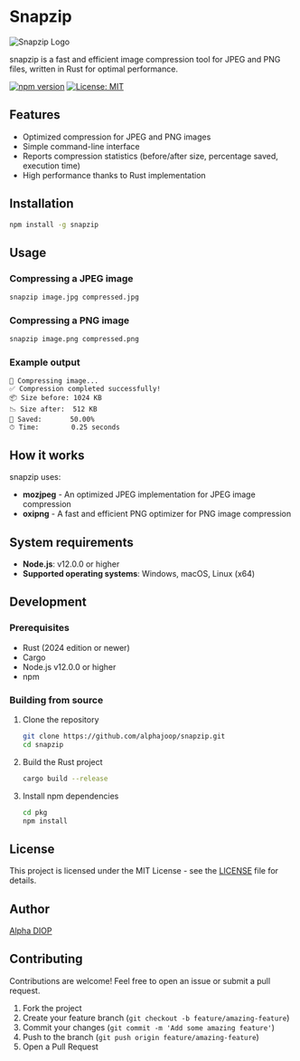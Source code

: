# Snapzip

![Snapzip Logo](https://via.placeholder.com/150x150.png?text=snapzip)

snapzip is a fast and efficient image compression tool for JPEG and PNG files, written in Rust for optimal performance.

[![npm version](https://img.shields.io/npm/v/snapzip.svg)](https://www.npmjs.com/package/snapzip)
[![License: MIT](https://img.shields.io/badge/License-MIT-yellow.svg)](https://opensource.org/licenses/MIT)

## Features

- Optimized compression for JPEG and PNG images
- Simple command-line interface
- Reports compression statistics (before/after size, percentage saved, execution time)
- High performance thanks to Rust implementation

## Installation

```bash
npm install -g snapzip
```

## Usage

### Compressing a JPEG image

```bash
snapzip image.jpg compressed.jpg
```

### Compressing a PNG image

```bash
snapzip image.png compressed.png
```

### Example output

```
🔧 Compressing image...
✅ Compression completed successfully!
📦 Size before: 1024 KB
📉 Size after:  512 KB
💾 Saved:       50.00%
⏱ Time:        0.25 seconds
```

## How it works

snapzip uses:

- **mozjpeg** - An optimized JPEG implementation for JPEG image compression
- **oxipng** - A fast and efficient PNG optimizer for PNG image compression

## System requirements

- **Node.js**: v12.0.0 or higher
- **Supported operating systems**: Windows, macOS, Linux (x64)

## Development

### Prerequisites

- Rust (2024 edition or newer)
- Cargo
- Node.js v12.0.0 or higher
- npm

### Building from source

1. Clone the repository

   ```bash
   git clone https://github.com/alphajoop/snapzip.git
   cd snapzip
   ```

2. Build the Rust project

   ```bash
   cargo build --release
   ```

3. Install npm dependencies
   ```bash
   cd pkg
   npm install
   ```

## License

This project is licensed under the MIT License - see the [LICENSE](LICENSE) file for details.

## Author

[Alpha DIOP](https://github.com/alphajoop)

## Contributing

Contributions are welcome! Feel free to open an issue or submit a pull request.

1. Fork the project
2. Create your feature branch (`git checkout -b feature/amazing-feature`)
3. Commit your changes (`git commit -m 'Add some amazing feature'`)
4. Push to the branch (`git push origin feature/amazing-feature`)
5. Open a Pull Request
